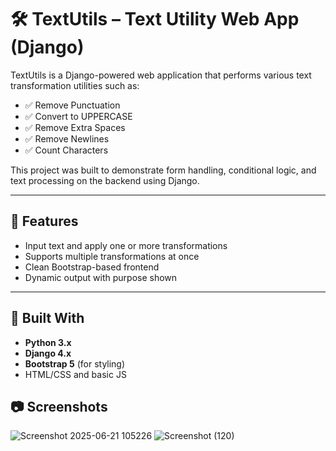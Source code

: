 # 🛠️ TextUtils – Text Utility Web App (Django)

TextUtils is a Django-powered web application that performs various text transformation utilities such as:
- ✅ Remove Punctuation
- ✅ Convert to UPPERCASE
- ✅ Remove Extra Spaces
- ✅ Remove Newlines
- ✅ Count Characters

This project was built to demonstrate form handling, conditional logic, and text processing on the backend using Django.

---

## 🚀 Features

- Input text and apply one or more transformations
- Supports multiple transformations at once
- Clean Bootstrap-based frontend
- Dynamic output with purpose shown

---

## 🧰 Built With

- **Python 3.x**
- **Django 4.x**
- **Bootstrap 5** (for styling)
- HTML/CSS and basic JS


## 📷 Screenshots

![Screenshot 2025-06-21 105226](https://github.com/user-attachments/assets/60f5b9d0-793b-4c23-a788-2905f21bee04)
![Screenshot (120)](https://github.com/user-attachments/assets/b1fc7ab9-583a-42e3-a694-5a3523d09d56)





